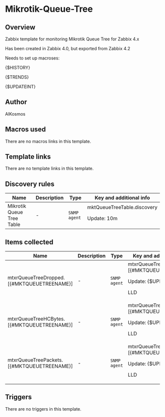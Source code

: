 # Mikrotik-Queue-Tree

## Overview

Zabbix template for monitoring Mikrotik Queue Tree for Zabbix 4.x


Has been created in Zabbix 4.0, but exported from Zabbix 4.2


Needs to set up macroses:


{$HISTORY}


{$TRENDS}


{$UPDATEINT}



## Author

AlKosmos

## Macros used

There are no macros links in this template.

## Template links

There are no template links in this template.

## Discovery rules

|Name|Description|Type|Key and additional info|
|----|-----------|----|----|
|Mikrotik Queue Tree Table|<p>-</p>|`SNMP agent`|mktQueueTreeTable.discovery<p>Update: 10m</p>|


## Items collected

|Name|Description|Type|Key and additional info|
|----|-----------|----|----|
|mtxrQueueTreeDropped.[{#MKTQUEUETREENAME}]|<p>-</p>|`SNMP agent`|mtxrQueueTreeDropped.[{#MKTQUEUETREENAME}]<p>Update: {$UPDATEINT}</p><p>LLD</p>|
|mtxrQueueTreeHCBytes.[{#MKTQUEUETREENAME}]|<p>-</p>|`SNMP agent`|mtxrQueueTreeHCBytes.[{#MKTQUEUETREENAME}]<p>Update: {$UPDATEINT}</p><p>LLD</p>|
|mtxrQueueTreePackets.[{#MKTQUEUETREENAME}]|<p>-</p>|`SNMP agent`|mtxrQueueTreePackets.[{#MKTQUEUETREENAME}]<p>Update: {$UPDATEINT}</p><p>LLD</p>|


## Triggers

There are no triggers in this template.

